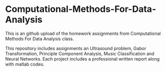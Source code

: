 # Computational-Methods-For-Data-Analysis
This is an github upload of the homework assignments from Computational Methods For Data Analysis class.

This repository includes assignments an Ultrasound problem, Gabor Transformation, Principle Component Analysis, Music Classification and Neural Networks. Each project includes a professional written report along with matlab codes. 
